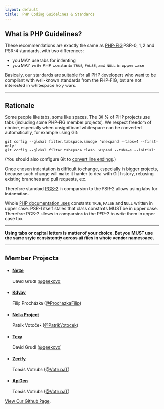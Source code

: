 ```yaml
---
layout: default
title:  PHP Coding Guidelines & Standards
---
```


What is PHP Guidelines?
-----------------------

These recommendations are exactly the same as [PHP-FIG] PSR-0, 1, 2 and PSR-4 standards, with two differences:

- you MAY use tabs for indenting
- you MAY write PHP constants `TRUE`, `FALSE`, and `NULL` in upper case

Basically, our standards are suitable for all PHP developers who want to be compliant
with well-known standards from the PHP-FIG, but are not interested in whitespace holy wars.

<hr>

Rationale
---------

Some people like tabs, some like spaces. The 30 % of PHP projects use tabs (including some PHP-FIG
member projects). We respect freedom of choice, especially when unsignificant whitespace can be converted
automatically, for example using Git:

```
git config --global filter.tabspace.smudge 'unexpand --tabs=4 --first-only'
git config --global filter.tabspace.clean 'expand --tabs=4 --initial'
```

(You should also configure Git to [convert line endings](https://help.github.com/articles/dealing-with-line-endings).)

Once chosen indentation is difficult to change, especially in bigger
projects, because such change will make it harder to deal with Git history, rebasing existing
branches and pull requests, etc.

Therefore standard [PGS-2](pgs-2) in comparsion to
the PSR-2 allows using tabs for indentation.

Whole [PHP documentation uses](http://php.net/manual/en/types.comparisons.php)
constants `TRUE`, `FALSE` and `NULL` written in upper case. PSR-1 itself
states that class constants MUST be in upper case. Therefore PGS-2 allows in comparsion
to the PSR-2 to write them in upper case too.

----

**Using tabs or capital letters is matter of your choice. But you MUST use the same
style consistently across all files in whole vendor namespace.**

---

Member Projects
---------------

<ul id="members">
    <li>
        <h4><a target="_blank" href="http://nette.org">Nette</a></h4>
        David Grudl (<a href="http://twitter.com/geekovo">@geekovo</a>)
    </li>
    <li>
        <h4><a target="_blank" href="https://kdyby.org">Kdyby</a></h4>
        Filip Procházka (<a href="https://twitter.com/ProchazkaFilip">@ProchazkaFilip</a>)
    </li>
    <li>
        <h4><a target="_blank" href="http://nella-project.org">Nella Project</a></h4>
        Patrik Votoček (<a href="http://twitter.com/PatrikVotocek">@PatrikVotocek</a>)
    </li>
    <li>
        <h4><a target="_blank" href="http://texy.info">Texy</a></h4>
        David Grudl (<a href="http://twitter.com/geekovo">@geekovo</a>)
    </li>
    <li>
        <h4><a target="_blank" href="https://github.com/Zenify">Zenify</a></h4>
        Tomáš Votruba (<a href="http://twitter.com/VotrubaT">@VotrubaT</a>)
    </li>
    <li>
        <h4><a target="_blank" href="https://github.com/ApiGen">ApiGen</a></h4>
        Tomáš Votruba (<a href="http://twitter.com/VotrubaT">@VotrubaT</a>)
    </li>
</ul>

[View Our Github Page](https://github.com/php-guidelines/standards).

[PHP-FIG]: http://www.php-fig.org
